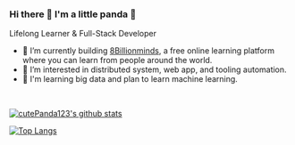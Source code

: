 ### Hi there 👋 I'm a little panda 🐼

Lifelong Learner & Full-Stack Developer

- 🤖 I’m currently building [8Billionminds](https://www.facebook.com/8billionminds/), a free online learning platform where you can learn from people around the world.
- 🤔 I’m interested in distributed system, web app, and tooling automation.
- 🔭 I'm learning big data and plan to learn machine learning.

&nbsp;
&nbsp;

<a href="https://github-readme-stats.vercel.app/api?username=cutePanda123&show_icons=true&theme=solarized-dark&count_private=truel">
  <img src="https://github-readme-stats.vercel.app/api?username=cutePanda123&show_icons=true&ount_private=truel" alt="cutePanda123's github stats" />
</a>

[![Top Langs](https://github-readme-stats.vercel.app/api/top-langs/?username=cutePanda123&layout=compact)](https://github.com/cutePanda123/github-readme-stats)
